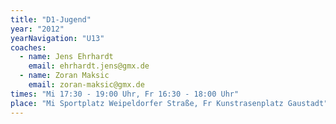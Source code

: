 ```yaml
---
title: "D1-Jugend"
year: "2012"
yearNavigation: "U13"
coaches:
  - name: Jens Ehrhardt
    email: ehrhardt.jens@gmx.de
  - name: Zoran Maksic
    email: zoran-maksic@gmx.de
times: "Mi 17:30 - 19:00 Uhr, Fr 16:30 - 18:00 Uhr"
place: "Mi Sportplatz Weipeldorfer Straße, Fr Kunstrasenplatz Gaustadt"
---
```

